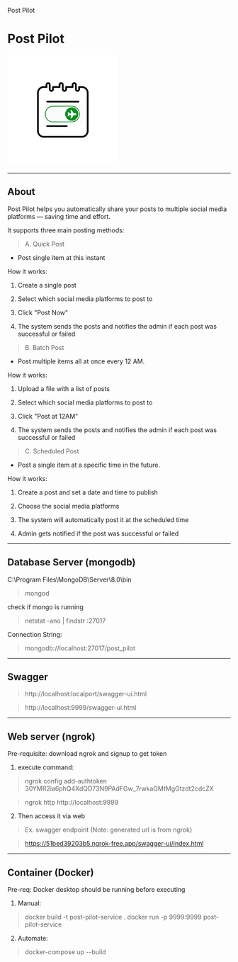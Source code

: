 Post Pilot
# Post Pilot

<img src="images/post-pilot.png" width="250">

---
About
---
Post Pilot helps you automatically share your posts to multiple social media platforms — saving time and effort.

It supports three main posting methods:

> A. Quick Post
- Post single item at this instant

How it works:

1. Create a single post

2. Select which social media platforms to post to

3. Click "Post Now"

4. The system sends the posts and notifies the admin if each post was successful or failed


> B. Batch Post
- Post multiple items all at once every 12 AM.

How it works:

1. Upload a file with a list of posts

2. Select which social media platforms to post to

3. Click "Post at 12AM"

4. The system sends the posts and notifies the admin if each post was successful or failed

> C. Scheduled Post
- Post a single item at a specific time in the future.

How it works:

1. Create a post and set a date and time to publish

2. Choose the social media platforms

3. The system will automatically post it at the scheduled time

4. Admin gets notified if the post was successful or failed


---
Database Server (mongodb)
---
C:\Program Files\MongoDB\Server\8.0\bin
> mongod

check if mongo is running
> netstat -ano | findstr :27017

Connection String:
> mongodb://localhost:27017/post_pilot

----
Swagger
----

> http://localhost:localport/swagger-ui.html

> http://localhost:9999/swagger-ui.html

---
Web server (ngrok)
---
Pre-requisite: download ngrok and signup to get token
1. execute command:
> ngrok config add-authtoken 30YMR2ia6phQ4XdQD73N9PAdFGw_7rwkaGMtMgGtzdt2cdcZX

> ngrok http http://localhost:9999

2. Then access it via web
>Ex. swagger endpoint (Note: generated url is from ngrok)

> https://51bed39203b5.ngrok-free.app/swagger-ui/index.html

---
Container (Docker)
---
Pre-req: Docker desktop should be running before executing
1. Manual:
> docker build -t post-pilot-service .
> docker run -p 9999:9999 post-pilot-service
2. Automate:
> docker-compose up --build